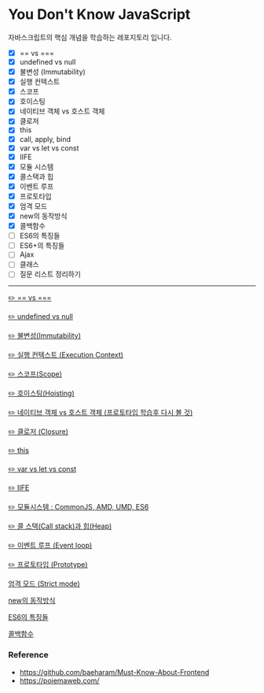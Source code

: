 # You Don't Know JavaScript
자바스크립트의 핵심 개념을 학습하는 레포지토리 입니다.


- [x]  == vs ===
- [x]  undefined vs null
- [x]  불변성 (Immutability)
- [x]  실행 컨텍스트
- [x]  스코프
- [x]  호이스팅
- [x]  네이티브 객체 vs 호스트 객체
- [x]  클로저
- [x]  this
- [x]  call, apply, bind
- [x]  var vs let vs const
- [x]  IIFE
- [x]  모듈 시스템
- [x]  콜스택과 힙
- [x]  이벤트 루프
- [x]  프로토타입
- [x]  엄격 모드
- [x]  new의 동작방식
- [x]  콜백함수
- [ ]  ES6의 특징들
- [ ]  ES6+의 특징들
- [ ]  Ajax
- [ ]  클래스
- [ ]  질문 리스트 정리하기

---

[✏️ == vs ===](https://www.notion.so/vs-ae9de80a0dc549caa748b9e3c1a98e5b)

[✏️ undefined vs null](https://www.notion.so/undefined-vs-null-362ab8be73474ef3944508a637d9feab)

[✏️ 불변성(Immutability)](https://www.notion.so/Immutability-5588a2b0e4a347318dc8dc1f4c5f0483)

[✏️ 실행 컨텍스트 (Execution Context)](https://www.notion.so/Execution-Context-3a943fbd5cb34251b4cc8cdca885f558)

[✏️ 스코프(Scope)](https://www.notion.so/Scope-6862b588247440d8902b5ad191a10e55)

[✏️ 호이스팅(Hoisting)](https://www.notion.so/Hoisting-2c51a4072b0f44fb9badc5b55ac3ec68)

[✏️ 네이티브 객체 vs 호스트 객체 (프로토타입 학습후 다시 볼 것)](https://www.notion.so/vs-8c3fc6bfbfea4856840f4cced943c6b9)

[✏️ 클로저 (Closure)](https://www.notion.so/Closure-f398c9dbf1d44a5aafff1c6f64cd4e37)

[✏️ this](https://www.notion.so/this-ea19c0c9c27f48f48549f018a1cc067a)

[✏️ var vs let vs const](https://www.notion.so/var-vs-let-vs-const-cb553a6242c045ce9dd166c056055e35)

[✏️ IIFE](https://www.notion.so/IIFE-d25260719e6843568586142fd6a7f9f4)

[✏️ 모듈시스템 : CommonJS, AMD, UMD, ES6](https://www.notion.so/CommonJS-AMD-UMD-ES6-b7a49f30a567406faff2e1f15ff00b03)

[✏️ 콜 스택(Call stack)과 힙(Heap)](https://www.notion.so/Call-stack-Heap-c26c69fe233c40648d802382f7ab9959)

[✏️ 이벤트 루프 (Event loop)](https://www.notion.so/Event-loop-b61b8fb57f1f4a2b97df33b050ea4bba)

[✏️ 프로토타입 (Prototype)](https://www.notion.so/Prototype-66f5a1ce467a43408a854211723294b0)

[엄격 모드 (Strict mode)](https://www.notion.so/Strict-mode-cc0af248d112418b80c8a54b59be8574)

[new의 동작방식](https://www.notion.so/new-2b2cce7ddce244eb966206e08a1f182e)

[ES6의 특징들](https://www.notion.so/ES6-55c59697fd344b73a090cbdc7b363a21)

[콜백함수](https://www.notion.so/035708619c1941f48d200a65fddad107)


    
  
### Reference
* https://github.com/baeharam/Must-Know-About-Frontend
* https://poiemaweb.com/

